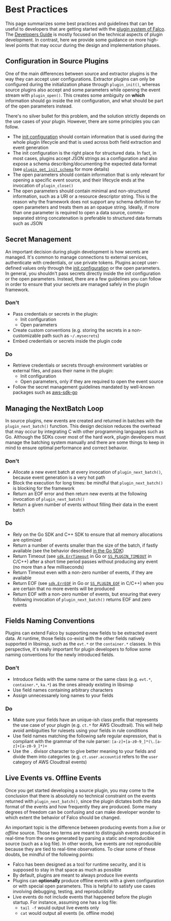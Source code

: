 # Best Practices

This page summarizes some best practices and guidelines that can be useful to developers that are getting started with the [plugin system of Falco](https://falco.org/docs/plugins/). The [Developers Guide](https://falco.org/docs/plugins/developers-guide/) is mostly focused on the technical aspects of plugin development. In contrast, here we provide some guidance on more high-level points that may occur during the design and implementation phases.

## Configuration in Source Plugins

One of the main differences between source and extractor plugins is the way they can accept user configurations. Extractor plugins can only be configured during the initialization phase through `plugin_init()`, whereas source plugins also accept and some parameters while opening the event stream with `plugin_open()`. This creates some ambiguity on **which** information should go inside the init configuration, and what should be part of the open parameters instead.

There's no silver bullet for this problem, and the solution strictly depends on the use cases of your plugin. However, there are some principles you can follow.

- The [init configuration](https://falco.org/docs/configuration/#plugins) should contain information that is used during the whole plugin lifecycle and that is used across both field extraction and event generation
- The init configuration is the right place for structured data. In fact, in most cases, plugins accept JSON strings as a configuration and also expose a schema describing/documenting the expected data format (see [`plugin_get_init_schema`](https://falco.org/docs/plugins/plugin-api-reference/#const-char-plugin-get-init-schema-ss-plugin-schema-type-schema-type-required-no) for more details)
- The open parameters should contain information that is only relevant for opening a specific event source, and their lifecycle ends at the invocation of `plugin_close()`
- The open parameters should contain minimal and non-structured information, such as a URI or a resource descriptor string. This is the reason why the framework does not support any schema definition for open parameters and treats them as an opaque string. Ideally, if more than one parameter is required to open a data source, comma-separated string concatenation is preferable to structured data formats such as JSON

## Secret Management

An important decision during plugin development is how secrets are managed. It's common to manage connections to external services, authenticate with credentials, or use private tokens. Plugins accept user-defined values only through the [init configuration](https://falco.org/docs/configuration/#plugins) or the open parameters. In general, you shouldn't pass secrets directly inside the init configuration or the open parameters. Instead, there are a few guidelines you can follow in order to ensure that your secrets are managed safely in the plugin framework.

### Don't

- Pass credentials or secrets in the plugin:
    - Init configuration
    - Open parameters
- Create custom conventions (e.g. storing the secrets in a non-customizable path such as `~/.mysecrets`)
- Embed credentials or secrets inside the plugin code

### Do

- Retrieve credentials or secrets through environment variables or external files, and pass their name in the plugin:
    - Init configuration
    - Open parameters, only if they are required to open the event source
- Follow the secret management guidelines mandated by well-known packages such as [aws-sdk-go](https://github.com/aws/aws-sdk-go#configuring-credentials)


## Managing the NextBatch Loop

In source plugins, new events are created and returned in batches with the `plugin_next_batch()` function. This design decision reduces the overhead that may occur by integrating C with other programming languages such as Go. Although the SDKs cover most of the hard work, plugin developers must manage the batching system manually and there are some things to keep in mind to ensure optimal performance and correct behavior.

### Don't

- Allocate a new event batch at every invocation of `plugin_next_batch()`, because event generation is a very hot path
- Block the execution for long times: be mindful that `plugin_next_batch()` is blocking for the framework
- Return an EOF error and then return new events at the following invocation of `plugin_next_batch()`
- Return a given number of events without filling their data in the event batch

### Do

- Rely on the Go SDK and C++ SDK to ensure that all memory allocations are optimized
- Return a number of events smaller than the size of the batch, if fastly available (see the behavior described [in the Go SDK](https://pkg.go.dev/github.com/falcosecurity/plugin-sdk-go@v0.1.0/pkg/sdk#NextBatcher))
- Return Timeout (see [`sdk.ErrTimeout`](https://github.com/falcosecurity/plugin-sdk-go/blob/0b4b6dc215141116c53398f3232aac98e49cdb80/pkg/sdk/sdk.go#L30) in Go or [`SS_PLUGIN_TIMEOUT`](https://github.com/falcosecurity/libs/blob/033c4b9f28e58e20a5822bd8a7419beea098af91/userspace/libscap/plugin_info.h#L76) in C/C++) after a short time period passes without producing any event (no more than a few milliseconds)
- Return Timeout even with a non-zero number of events, if they are available
- Return EOF (see [`sdk.ErrEOF`](https://github.com/falcosecurity/plugin-sdk-go/blob/0b4b6dc215141116c53398f3232aac98e49cdb80/pkg/sdk/sdk.go#L25) in Go or [`SS_PLUGIN_EOF`](https://github.com/falcosecurity/libs/blob/033c4b9f28e58e20a5822bd8a7419beea098af91/userspace/libscap/plugin_info.h#L77) in C/C++) when you are certain that no more events will be produced
- Return EOF with a non-zero number of events, but ensuring that every following invocation of `plugin_next_batch()` returns EOF and zero events


## Fields Naming Conventions

Plugins can extend Falco by supporting new fields to be extracted event data. At runtime, those fields co-exist with the other fields natively supported in libsinsp, such as the `evt.*` or the `container.*` classes. In this perspective, it's really important for plugin developers to follow some naming conventions for the newly introduced fields.

### Don't

- Introduce fields with the same name or the same class (e.g. `evt.*`, `container.*`, `ka.*`) as the ones already existing in libsinsp
- Use field names containing arbitrary characters
- Assign unnecessarely long names to your fields

### Do

- Make sure your fields have an unique-ish class prefix that represents the use case of your plugin (e.g. `ct.*` for AWS Cloudtrail). This will help avoid ambiguities for rulesets using your fields in rule conditions
- Use field names matching the following safe regular expression, that is compliant with the grammar of the rule parser: `[a-z]+[a-z0-9_]*(\.[a-z]+[a-z0-9_]*)+`
- Use the `.` divisor character to give better meaning to your fields and divide them into categories (e.g. `ct.user.accountid` refers to the `user` category of AWS Cloudtrail events)


## Live Events vs. Offline Events

Once you get started developing a source plugin, you may come to the conclusion that there is absolutely no technical constraint on the events returned with `plugin_next_batch()`, since the plugin dictates both the data format of the events and how frequently they are produced. Some many degrees of freedom can be confusing and can make developer wonder to which extent the behavior of Falco should be changed.

An important topic is the difference between producing events from a *live* or *offline* source. Those two terms are meant to distinguish events produced in real-time from the ones generated by parsing a static and reproducible source (such as a log file). In other words, live events are not reproducible because they are tied to real-time observations. To clear some of these doubts, be mindful of the following points:

- Falco has been designed as a tool for runtime security, and it is supposed to stay in that space as much as possible
- By default, plugins are meant to always produce live events
- Plugins can **optionally** produce offline events with a given configuration or with special open parameters. This is helpful to satisfy use cases involving debugging, testing, and reproducibility
- Live events do not include events that happened before the plugin startup. For instance, assuming one has a log file:
    - `tail -f` would output live events only
    - `cat` would output all events (ie. offline mode)
